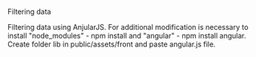 Filtering data

Filtering data using AnjularJS. For additional modification is necessary to install "node_modules" - npm install and "angular" - npm install angular.
Create folder lib in public/assets/front and paste angular.js file.
